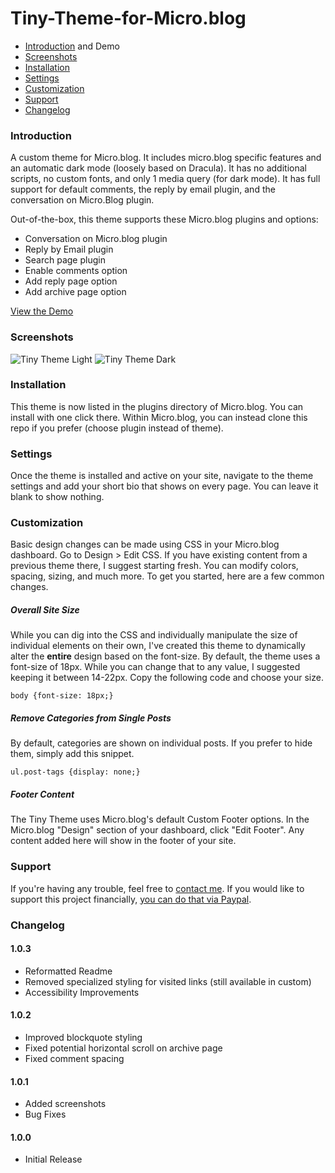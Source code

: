 # Tiny-Theme-for-Micro.blog

- [Introduction](#introduction) and Demo
- [Screenshots](#screenshots)
- [Installation](#installation)
- [Settings](#settings)
- [Customization](#customization)
- [Support](#support)
- [Changelog](#changelog)

### Introduction
A custom theme for Micro.blog. It includes micro.blog specific features and an automatic dark mode (loosely based on Dracula). It has no additional scripts, no custom fonts, and only 1 media query (for dark mode). It has full support for default comments, the reply by email plugin, and the conversation on Micro.Blog plugin.

Out-of-the-box, this theme supports these Micro.blog plugins and options:
- Conversation on Micro.blog plugin
- Reply by Email plugin
- Search page plugin
- Enable comments option
- Add reply page option
- Add archive page option

[View the Demo](https://www.mattlangford.com)

### Screenshots
![Tiny Theme Light](https://github.com/MattSLangford/Tiny-Theme-for-Micro.blog/blob/main/screenshot.png?raw=true)
![Tiny Theme Dark](https://github.com/MattSLangford/Tiny-Theme-for-Micro.blog/blob/main/screenshot2.png?raw=true)

### Installation
This theme is now listed in the plugins directory of Micro.blog. You can install with one click there. Within Micro.blog, you can instead clone this repo if you prefer (choose plugin instead of theme).

### Settings
Once the theme is installed and active on your site, navigate to the theme settings and add your short bio that shows on every page. You can leave it blank to show nothing.

### Customization
Basic design changes can be made using CSS in your Micro.blog dashboard. Go to Design > Edit CSS. If you have existing content from a previous theme there, I suggest starting fresh. You can modify colors, spacing, sizing, and much more. To get you started, here are a few common changes.

##### Overall Site Size
While you can dig into the CSS and individually manipulate the size of individual elements on their own, I've created this theme to dynamically alter the **entire** design based on the font-size. By default, the theme uses a font-size of 18px. While you can change that to any value, I suggested keeping it between 14-22px. Copy the following code and choose your size.

```
body {font-size: 18px;}
```

##### Remove Categories from Single Posts
By default, categories are shown on individual posts. If you prefer to hide them, simply add this snippet.

```
ul.post-tags {display: none;}
```

##### Footer Content
The Tiny Theme uses Micro.blog's default Custom Footer options. In the Micro.blog "Design" section of your dashboard, click "Edit Footer". Any content added here will show in the footer of your site.

### Support
If you're having any trouble, feel free to [contact me](https://mattlangford.com/contact/). If you would like to support this project financially, [you can do that via Paypal](https://paypal.me/mattslangford).

### Changelog

#### 1.0.3
- Reformatted Readme
- Removed specialized styling for visited links (still available in custom)
- Accessibility Improvements

#### 1.0.2
- Improved blockquote styling
- Fixed potential horizontal scroll on archive page
- Fixed comment spacing

#### 1.0.1
- Added screenshots
- Bug Fixes

#### 1.0.0
- Initial Release